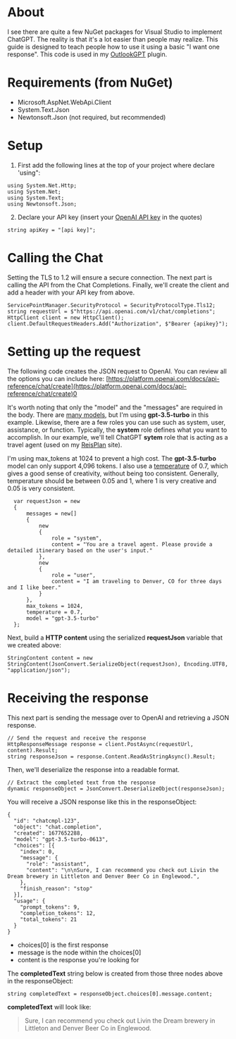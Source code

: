 # About
I see there are quite a few NuGet packages for Visual Studio to implement ChatGPT. The reality is that it's a lot easier than people may realize. This guide is designed to teach people how to use it using a basic "I want one response". This code is used in my [OutlookGPT](https://github.com/rkrehn/OutlookGPT) plugin.

# Requirements (from NuGet)

* Microsoft.AspNet.WebApi.Client
* System.Text.Json
* Newtonsoft.Json (not required, but recommended)

# Setup

1. First add the following lines at the top of your project where declare 'using":

```
using System.Net.Http;
using System.Net;
using System.Text;
using Newtonsoft.Json;
```

2. Declare your API key (insert your [OpenAI API key](https://platform.openai.com/account/api-keys) in the quotes)

```
string apiKey = "[api key]";
```

# Calling the Chat

Setting the TLS to 1.2 will ensure a secure connection. The next part is calling the API from the Chat Completions. Finally, we'll create the client and add a header with your API key from above.

```
ServicePointManager.SecurityProtocol = SecurityProtocolType.Tls12;
string requestUrl = $"https://api.openai.com/v1/chat/completions";
HttpClient client = new HttpClient();
client.DefaultRequestHeaders.Add("Authorization", $"Bearer {apikey}");
```

# Setting up the request

The following code creates the JSON request to OpenAI. You can review all the options you can include here: [https://platform.openai.com/docs/api-reference/chat/create](https://platform.openai.com/docs/api-reference/chat/create)0

It's worth noting that only the "model" and the "messages" are required in the body. There are [many models](https://platform.openai.com/docs/models), but I'm using **gpt-3.5-turbo** in this example. Likewise, there are a few roles you can use such as system, user, assistance, or function. Typically, the **system** role defines what you want to accomplish. In our example, we'll tell ChatGPT **sytem** role that is acting as a travel agent (used on my [ReisPlan](https://www.reisplan.net) site).

I'm using max_tokens at 1024 to prevent a high cost. The **gpt-3.5-turbo** model can only support 4,096 tokens. I also use a [temperature](https://platform.openai.com/docs/guides/gpt/how-should-i-set-the-temperature-parameter) of 0.7, which gives a good sense of creativity, without being too consistent. Generally, temperature should be between 0.05 and 1, where 1 is very creative and 0.05 is very consistent.

```
  var requestJson = new
  {
      messages = new[]
      {
          new
          {
              role = "system",
              content = "You are a travel agent. Please provide a detailed itinerary based on the user's input."
          },
          new
          {
              role = "user",
              content = "I am traveling to Denver, CO for three days and I like beer."
          }
      },
      max_tokens = 1024,
      temperature = 0.7,
      model = "gpt-3.5-turbo"
  };
```

Next, build a **HTTP content** using the serialized **requestJson** variable that we created above:

```
StringContent content = new StringContent(JsonConvert.SerializeObject(requestJson), Encoding.UTF8, "application/json");
```

# Receiving the response

This next part is sending the message over to OpenAI and retrieving a JSON response.

```
// Send the request and receive the response
HttpResponseMessage response = client.PostAsync(requestUrl, content).Result;
string responseJson = response.Content.ReadAsStringAsync().Result;
```

Then, we'll deserialize the response into a readable format.

```
// Extract the completed text from the response
dynamic responseObject = JsonConvert.DeserializeObject(responseJson);
```

You will receive a JSON response like this in the responseObject:

```
{
  "id": "chatcmpl-123",
  "object": "chat.completion",
  "created": 1677652288,
  "model": "gpt-3.5-turbo-0613",
  "choices": [{
    "index": 0,
    "message": {
      "role": "assistant",
      "content": "\n\nSure, I can recommend you check out Livin the Dream brewery in Littleton and Denver Beer Co in Englewood.",
    },
    "finish_reason": "stop"
  }],
  "usage": {
    "prompt_tokens": 9,
    "completion_tokens": 12,
    "total_tokens": 21
  }
}
```

* choices[0] is the first response
* message is the node within the choices[0]
* content is the response you're looking for

The **completedText** string below is created from those three nodes above in the responseObject:

```
string completedText = responseObject.choices[0].message.content;
```

**completedText** will look like:

> Sure, I can recommend you check out Livin the Dream brewery in Littleton and Denver Beer Co in Englewood.
